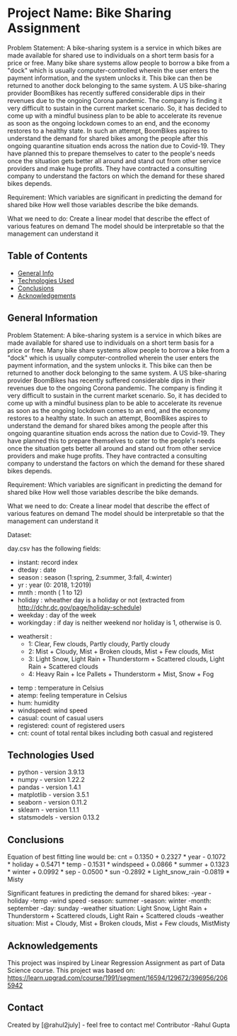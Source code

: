 # Project Name: Bike Sharing Assignment 

Problem Statement:
A bike-sharing system is a service in which bikes are made available for shared use to individuals on a short term basis for a price or free. Many bike share systems allow people to borrow a bike from a "dock" which is usually computer-controlled wherein the user enters the payment information, and the system unlocks it. This bike can then be returned to another dock belonging to the same system. A US bike-sharing provider BoomBikes has recently suffered considerable dips in their revenues due to the ongoing Corona pandemic. The company is finding it very difficult to sustain in the current market scenario. So, it has decided to come up with a mindful business plan to be able to accelerate its revenue as soon as the ongoing lockdown comes to an end, and the economy restores to a healthy state.  In such an attempt, BoomBikes aspires to understand the demand for shared bikes among the people after this ongoing quarantine situation ends across the nation due to Covid-19. They have planned this to prepare themselves to cater to the people's needs once the situation gets better all around and stand out from other service providers and make huge profits. They have contracted a consulting company to understand the factors on which the demand for these shared bikes depends.

Requirement:
Which variables are significant in predicting the demand for shared bike
How well those variables describe the bike demands.

What we need to do: 
Create a linear model that describe the effect of various features on demand
The model should be interpretable so that the management can understand it


## Table of Contents
* [General Info](#general-information)
* [Technologies Used](#technologies-used)
* [Conclusions](#conclusions)
* [Acknowledgements](#acknowledgements)

<!-- You can include any other section that is pertinent to your problem -->

## General Information

Problem Statement:
A bike-sharing system is a service in which bikes are made available for shared use to individuals on a short term basis for a price or free. Many bike share systems allow people to borrow a bike from a "dock" which is usually computer-controlled wherein the user enters the payment information, and the system unlocks it. This bike can then be returned to another dock belonging to the same system. A US bike-sharing provider BoomBikes has recently suffered considerable dips in their revenues due to the ongoing Corona pandemic. The company is finding it very difficult to sustain in the current market scenario. So, it has decided to come up with a mindful business plan to be able to accelerate its revenue as soon as the ongoing lockdown comes to an end, and the economy restores to a healthy state.  In such an attempt, BoomBikes aspires to understand the demand for shared bikes among the people after this ongoing quarantine situation ends across the nation due to Covid-19. They have planned this to prepare themselves to cater to the people's needs once the situation gets better all around and stand out from other service providers and make huge profits. They have contracted a consulting company to understand the factors on which the demand for these shared bikes depends.

Requirement:
Which variables are significant in predicting the demand for shared bike
How well those variables describe the bike demands.

What we need to do: 
Create a linear model that describe the effect of various features on demand
The model should be interpretable so that the management can understand it

Dataset:

day.csv has the following fields:
- instant: record index
- dteday : date
- season : season (1:spring, 2:summer, 3:fall, 4:winter)
- yr : year (0: 2018, 1:2019)
- mnth : month ( 1 to 12)
- holiday : wheather day is a holiday or not (extracted from http://dchr.dc.gov/page/holiday-schedule)
- weekday : day of the week
- workingday : if day is neither weekend nor holiday is 1, otherwise is 0.
+ weathersit : 
    - 1: Clear, Few clouds, Partly cloudy, Partly cloudy
    - 2: Mist + Cloudy, Mist + Broken clouds, Mist + Few clouds, Mist
    - 3: Light Snow, Light Rain + Thunderstorm + Scattered clouds, Light Rain + Scattered clouds
    - 4: Heavy Rain + Ice Pallets + Thunderstorm + Mist, Snow + Fog
- temp : temperature in Celsius
- atemp: feeling temperature in Celsius
- hum: humidity
- windspeed: wind speed
- casual: count of casual users
- registered: count of registered users
- cnt: count of total rental bikes including both casual and registered

<!-- You don't have to answer all the questions - just the ones relevant to your project. -->

## Technologies Used
- python - version 3.9.13
- numpy - version 1.22.2
- pandas - version 1.4.1
- matplotlib - version 3.5.1
- seaborn - version 0.11.2
- sklearn - version 1.1.1
- statsmodels - version 0.13.2

<!-- As the libraries versions keep on changing, it is recommended to mention the version of library used in this project -->


## Conclusions

Equation of best fitting line would be:
cnt = 0.1350 + 0.2327 * year - 0.1072 * holiday + 0.5471 * temp - 0.1531 * windspeed + 0.0866 * summer + 0.1323 * winter + 0.0992 * sep - 0.0500 * sun -0.2892 * Light_snow_rain -0.0819 * Misty

Significant features in predicting the demand for shared bikes:
-year
-holiday
-temp
-wind speed
-season: summer
-season: winter
-month: september
-day: sunday
-weather situation: Light Snow, Light Rain + Thunderstorm + Scattered clouds, Light Rain + Scattered clouds
-weather situation: Mist + Cloudy, Mist + Broken clouds, Mist + Few clouds, MistMisty



<!-- You don't have to answer all the questions - just the ones relevant to your project. -->


## Acknowledgements

This project was inspired by Linear Regression Assignment as part of Data Science course.
This project was based on: https://learn.upgrad.com/course/1991/segment/16594/129672/396956/2065942


## Contact
Created by [@rahul2july] - feel free to contact me!
Contributor -Rahul Gupta


<!-- Optional -->
<!-- ## License -->
<!-- This project is open source and available under the [... License](). -->

<!-- You don't have to include all sections - just the one's relevant to your project -->
